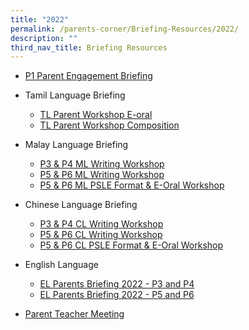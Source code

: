 ```yaml
---
title: "2022"
permalink: /parents-corner/Briefing-Resources/2022/
description: ""
third_nav_title: Briefing Resources
---
```

*   [P1 Parent Engagement Briefing](/p1-parent-engagement-briefing)  
    
*   Tamil Language Briefing
	*   [TL Parent Workshop E-oral](/files/TL_Parent%20Workshop_E-oral_2022.pdf)
	*   [TL Parent Workshop Composition](/files/TL_Parent%20Workshop_Composition_2022.pdf)
    
*   Malay Language Briefing
	*   [P3 & P4 ML Writing Workshop](/files/2022%20P3%20%20P4%20ML%20Writing%20Workshop%20for%20parents.pdf)
	*   [P5 & P6 ML Writing Workshop](/files/2022%20P5%20%20P6%20ML%20Writing%20Workshop%20for%20parents.pdf)
	*   [P5 & P6 ML PSLE Format & E-Oral Workshop](/files/2022%20P5%20%20P6%20ML%20PSLE%20Format%20%20E-Oral%20Workshop%20for%20parents.pdf)
    
*   Chinese Language Briefing
	*    [P3 & P4 CL Writing Workshop](/files/For%20school%20website%202022%20CL%20P3%20%20P4%20Writing%20Workshop.pdf)
	*   [P5 & P6 CL Writing Workshop](/files/2022%20P5P6%20CL%20Parent%20Workshop%20Writing_P5P6.pdf)
	*   [P5 & P6 CL PSLE Format & E-Oral Workshop](/files/2022%20_P5%20and%20P6%20CL_Final.pdf)
*   English Language
	*    [EL Parents Briefing 2022 - P3 and P4](/files/EL%20Parents%20Briefing%202022%20-%20P3%20and%20P4.pdf)
	*   [EL Parents Briefing 2022 - P5 and P6](/files/EL%20Parents%20Briefing%202022%20-%20P5%20and%20P6.pdf)

  

*   [Parent Teacher Meeting](/files/MTP-22%20P4%20Holistic%20Programme%20%20Subject-based%20Banding_ForUpload.pdf)